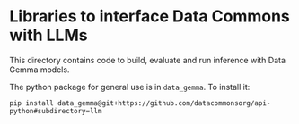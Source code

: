 # Libraries to interface Data Commons with LLMs

This directory contains code to build, evaluate and run inference with Data
Gemma models.

The python package for general use is in `data_gemma`.  To install it:

```
pip install data_gemma@git+https://github.com/datacommonsorg/api-python#subdirectory=llm
```
